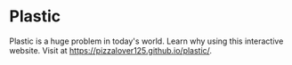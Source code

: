 # Plastic
Plastic is a huge problem in today's world. Learn why using this interactive website. Visit at https://pizzalover125.github.io/plastic/.
